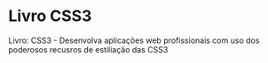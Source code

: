 # Livro CSS3

Livro: CSS3 - Desenvolva aplicações web profissionais com uso dos poderosos recusros de estiliação das CSS3
